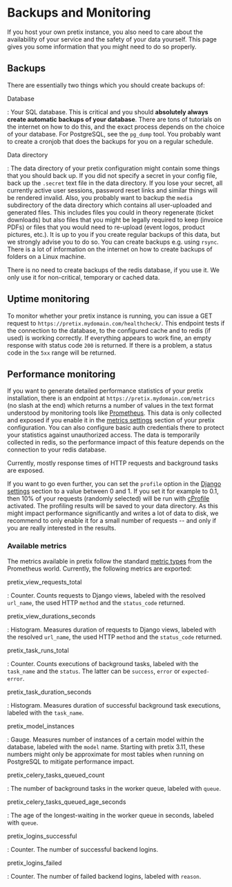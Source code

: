 # Backups and Monitoring

If you host your own pretix instance, you also need to care about the availability of your service and the safety of your data yourself. This page gives you some information that you might need to do so properly.

## Backups

There are essentially two things which you should create backups of:

Database

:   Your SQL database. This is critical and you should **absolutely always create automatic backups of your database**. There are tons of tutorials on the internet on how to do this, and the exact process depends on the choice of your database. For PostgreSQL, see the `pg_dump` tool. You probably want to create a cronjob that does the backups for you on a regular schedule.

Data directory

:   The data directory of your pretix configuration might contain some things that you should back up. If you did not specify a secret in your config file, back up the `.secret` text file in the data directory. If you lose your secret, all currently active user sessions, password reset links and similar things will be rendered invalid. Also, you probably want to backup the `media` subdirectory of the data directory which contains all user-uploaded and generated files. This includes files you could in theory regenerate (ticket downloads) but also files that you might be legally required to keep (invoice PDFs) or files that you would need to re-upload (event logos, product pictures, etc.). It is up to you if you create regular backups of this data, but we strongly advise you to do so. You can create backups e.g. using `rsync`. There is a lot of information on the internet on how to create backups of folders on a Linux machine.

There is no need to create backups of the redis database, if you use it. We only use it for non-critical, temporary or cached data.

## Uptime monitoring

To monitor whether your pretix instance is running, you can issue a GET request to `https://pretix.mydomain.com/healthcheck/`. This endpoint tests if the connection to the database, to the configured cache and to redis (if used) is working correctly. If everything appears to work fine, an empty response with status code `200` is returned. If there is a problem, a status code in the `5xx` range will be returned.

## Performance monitoring

If you want to generate detailed performance statistics of your pretix installation, there is an endpoint at `https://pretix.mydomain.com/metrics` (no slash at the end) which returns a number of values in the text format understood by monitoring tools like [Prometheus](https://prometheus.io/). This data is only collected and exposed if you enable it in the [metrics settings](./config.md#metrics) section of your pretix configuration. You can also configure basic auth credentials there to protect your statistics against unauthorized access. The data is temporarily collected in redis, so the performance impact of this feature depends on the connection to your redis database.

Currently, mostly response times of HTTP requests and background tasks are exposed.

If you want to go even further, you can set the `profile` option in the [Django settings](./config.md#django-settings) section to a value between 0 and 1. If you set it for example to 0.1, then 10% of your requests (randomly selected) will be run with [cProfile](https://docs.python.org/3/library/profile.html) activated. The profiling results will be saved to your data directory. As this might impact performance significantly and writes a lot of data to disk, we recommend to only enable it for a small number of requests -- and only if you are really interested in the results.

### Available metrics

The metrics available in pretix follow the standard [metric types](https://prometheus.io/docs/concepts/metric_types/) from the Prometheus world. Currently, the following metrics are exported:

pretix_view_requests_total

:   Counter. Counts requests to Django views, labeled with the resolved `url_name`, the used HTTP `method` and the `status_code` returned.

pretix_view_durations_seconds

:   Histogram. Measures duration of requests to Django views, labeled with the resolved `url_name`, the used HTTP `method` and the `status_code` returned.

pretix_task_runs_total

:   Counter. Counts executions of background tasks, labeled with the `task_name` and the `status`. The latter can be `success`, `error` or `expected-error`.

pretix_task_duration_seconds

:   Histogram. Measures duration of successful background task executions, labeled with the `task_name`.

pretix_model_instances

:   Gauge. Measures number of instances of a certain model within the database, labeled with the `model` name. Starting with pretix 3.11, these numbers might only be approximate for most tables when running on PostgreSQL to mitigate performance impact.

pretix_celery_tasks_queued_count

:   The number of background tasks in the worker queue, labeled with `queue`.

pretix_celery_tasks_queued_age_seconds

:   The age of the longest-waiting in the worker queue in seconds, labeled with `queue`.

pretix_logins_successful

:   Counter. The number of successful backend logins.

pretix_logins_failed

:   Counter. The number of failed backend logins, labeled with `reason`.
